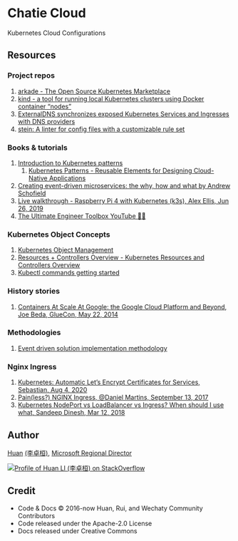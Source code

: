 # Chatie Cloud

Kubernetes Cloud Configurations

## Resources

### Project repos

1. [arkade - The Open Source Kubernetes Marketplace](https://github.com/alexellis/arkade)
1. [kind - a tool for running local Kubernetes clusters using Docker container “nodes”](https://kind.sigs.k8s.io/)
1. [ExternalDNS synchronizes exposed Kubernetes Services and Ingresses with DNS providers](https://github.com/kubernetes-sigs/external-dns)
1. [stein: A linter for config files with a customizable rule set](https://github.com/b4b4r07/stein)

### Books & tutorials

1. [Introduction to Kubernetes patterns](https://www.redhat.com/en/topics/cloud-native-apps/introduction-to-kubernetes-patterns)
    1. [Kubernetes Patterns - Reusable Elements for Designing Cloud-Native Applications](https://k8spatterns.io/)
1. [Creating event-driven microservices: the why, how and what by Andrew Schofield](https://www.youtube.com/watch?v=ksRCq0BJef8)
1. [Live walkthrough - Raspberry Pi 4 with Kubernetes (k3s), Alex Ellis, Jun 26, 2019](https://www.youtube.com/watch?v=DjpVtNjiXSU)
1. [The Ultimate Engineer Toolbox YouTube 🔨🔧](https://github.com/marcel-dempers/docker-development-youtube-series)

### Kubernetes Object Concepts

1. [Kubernetes Object Management](https://kubernetes.io/docs/concepts/overview/working-with-objects/object-management/)
1. [Resources + Controllers Overview - Kubernetes Resources and Controllers Overview](https://kubectl.docs.kubernetes.io/guides/introduction/resources_controllers/)
1. [Kubectl commands getting started](https://kubernetes.io/docs/reference/generated/kubectl/kubectl-commands)

### History stories

1. [Containers At Scale At Google: the Google Cloud Platform and Beyond, Joe Beda, GlueCon, May 22, 2014](https://speakerdeck.com/jbeda/containers-at-scale)

### Methodologies

1. [Event driven solution implementation methodology](https://ibm-cloud-architecture.github.io/refarch-eda/methodology/event-storming/)

### Nginx Ingress

1. [Kubernetes: Automatic Let’s Encrypt Certificates for Services, Sebastian, Aug 4, 2020](https://admantium.medium.com/kubernetes-automatic-lets-encrypt-certificates-for-services-2a5f4aa7f886)
1. [Pain(less?) NGINX Ingress, @Daniel Martins, September 13, 2017](https://danielfm.me/post/painless-nginx-ingress/)
1. [Kubernetes NodePort vs LoadBalancer vs Ingress? When should I use what, Sandeep Dinesh, Mar 12, 2018](https://medium.com/google-cloud/kubernetes-nodeport-vs-loadbalancer-vs-ingress-when-should-i-use-what-922f010849e0)

## Author

[Huan](https://github.com/huan) [(李卓桓)](http://linkedin.com/in/zixia), [Microsoft Regional Director](https://rd.microsoft.com/en-us/huan-li)

[![Profile of Huan LI (李卓桓) on StackOverflow](https://stackoverflow.com/users/flair/1123955.png)](https://stackoverflow.com/users/1123955/huan)

## Credit

- Code & Docs © 2016-now Huan, Rui, and Wechaty Community Contributors
- Code released under the Apache-2.0 License
- Docs released under Creative Commons